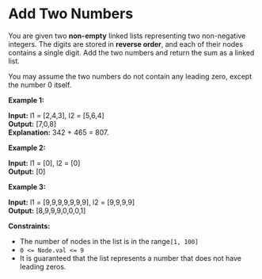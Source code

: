 # Add Two Numbers
  
You are given two **non-empty** linked lists representing two non-negative integers. The digits are stored in **reverse order**, and each of their nodes contains a single digit. Add the two numbers and return the sum as a linked list.
  
You may assume the two numbers do not contain any leading zero, except the number 0 itself.
  
**Example 1:**
  
**Input:** l1 = [2,4,3], l2 = [5,6,4]  
**Output:** [7,0,8]  
**Explanation:** 342 + 465 = 807.
  
**Example 2:**
  
**Input:** l1 = [0], l2 = [0]  
**Output:** [0]  
  
**Example 3:**
  
**Input:** l1 = [9,9,9,9,9,9,9], l2 = [9,9,9,9]  
**Output:** [8,9,9,9,0,0,0,1]  
  
**Constraints:**  
  
- The number of nodes in the list is in the range`[1, 100]`  
- `0 <= Node.val <= 9`
- It is guaranteed that the list represents a number that does not have leading zeros.